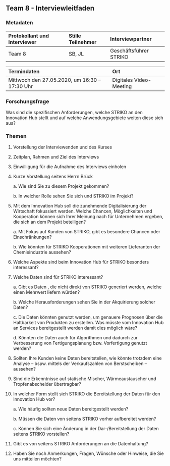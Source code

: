 ## Team 8 - Interviewleitfaden

### Metadaten
| Protokollant und Interviewer | Stille Teilnehmer | Interviewpartner
| :------------ | :------------ | :------------ |
| Team 8  | SB, JL  | Geschäftsführer STRIKO |


| Termindaten | Ort |
| :------------ | :------------ |
| Mittwoch den 27.05.2020, um 16:30 – 17:30 Uhr  | Digitales Video-Meeting  |


### Forschungsfrage
Was sind die spezifischen Anforderungen, welche STRIKO an den Innovation Hub stellt und auf welche Anwendungsgebiete weiten diese sich aus?

### Themen
1. Vorstellung der Interviewenden und des Kurses

2. Zeitplan, Rahmen und Ziel des Interviews

3. Einwilligung für die Aufnahme des Interviews einholen

4. Kurze Vorstellung seitens Herrn Brück

    a. Wie sind Sie zu diesem Projekt gekommen?

    b. In welcher Rolle sehen Sie sich und STRIKO im Projekt?

5.	Mit dem Innovation Hub soll die zunehmende Digitalisierung der Wirtschaft fokussiert werden. Welche Chancen, Möglichkeiten und Kooperation können sich Ihrer Meinung nach für Unternehmen ergeben, die sich an dem Projekt beteiligen?

    a.	Mit Fokus auf Kunden von STRIKO, gibt es besondere Chancen oder Einschränkungen?
	
    b.	Wie könnten für STRIKO Kooperationen  mit weiteren Lieferanten der Chemieindustrie aussehen?

6.	Welche Aspekte  sind beim Innovation Hub für STRIKO besonders interessant?

7.	Welche Daten sind für STRIKO interessant?

    a.	Gibt es Daten , die nicht direkt von STRIKO generiert werden, welche einen Mehrwert liefern würden?

    b.	Welche Herausforderungen sehen Sie in der Akquirierung solcher Daten? 

    c.	Die Daten könnten genutzt werden, um genauere Prognosen über die Haltbarkeit von Produkten zu erstellen. Was müsste vom Innovation Hub an Services bereitgestellt werden damit dies möglich wäre?

    d.	Könnten die Daten auch für Algorithmen und dadurch zur Verbesserung von Fertigungsplanung bzw. Vorfertigung genutzt werden?

8.	Sollten Ihre Kunden keine Daten bereitstellen, wie könnte trotzdem eine Analyse – bspw. mittels der Verkaufszahlen von Berstscheiben – aussehen?

9.	Sind die Erkenntnisse  auf statische Mischer, Wärmeaustauscher und Tropfenabscheider übertragbar?

10.	In welcher Form stellt sich STRIKO die Bereitstellung der Daten für den Innovation Hub vor?

    a.	Wie häufig  sollten neue Daten bereitgestellt werden?

    b.	Müssen die Daten von seitens STRIKO vorher aufbereitet  werden?

    c.	Können Sie sich eine Änderung in der Dar-/Bereitstellung  der Daten seitens STRIKO vorstellen?

11.	Gibt es von seitens STRIKO Anforderungen an die Datenhaltung?

12.	Haben Sie noch Anmerkungen, Fragen, Wünsche oder Hinweise, die Sie uns mitteilen möchten?
